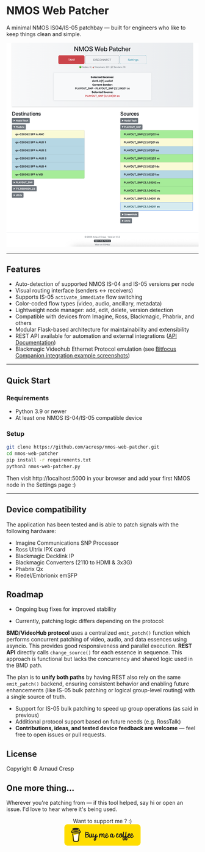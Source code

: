 # NMOS Web Patcher

A minimal NMOS IS04/IS-05 patchbay — built for engineers who like to keep things clean and simple.

<p align="center">
  <img src="docs/nmos-web-patcher-v1.3.2.png" alt="NMOS Web Patcher Screenshot" width="800">
</p>

---

## Features

- Auto-detection of supported NMOS IS-04 and IS-05 versions per node
- Visual routing interface (senders ↔ receivers)
- Supports IS-05 `activate_immediate` flow switching
- Color-coded flow types (video, audio, ancillary, metadata)
- Lightweight node manager: add, edit, delete, version detection
- Compatible with devices from Imagine, Ross, Blackmagic, Phabrix, and others
- Modular Flask-based architecture for maintainability and extensibility
- REST API available for automation and external integrations ([API Documentation](docs/API.md))
- Blackmagic Videohub Ethernet Protocol emulation (see [Bitfocus Companion integration example screenshots](docs/BMD_integration.md)) 

---

## Quick Start

### Requirements

- Python 3.9 or newer
- At least one NMOS IS-04/IS-05 compatible device

### Setup

```bash
git clone https://github.com/acresp/nmos-web-patcher.git
cd nmos-web-patcher
pip install -r requirements.txt
python3 nmos-web-patcher.py
```
Then visit http://localhost:5000 in your browser and add your first NMOS node in the Settings page :)

---

## Device compatibility

The application has been tested and is able to patch signals with the following hardware:

* Imagine Communications SNP Processor
* Ross Ultrix IPX card
* Blackmagic Decklink IP
* Blackmagic Converters (2110 to HDMI & 3x3G)
* Phabrix Qx
* Riedel/Embrionix emSFP

## Roadmap

* Ongoing bug fixes for improved stability  

* Currently, patching logic differs depending on the protocol:

**BMD/VideoHub protocol** uses a centralized `emit_patch()` function which performs concurrent patching of video, audio, and data essences using asyncio. This provides good responsiveness and parallel execution.
**REST API** directly calls `change_source()` for each essence in sequence. This approach is functional but lacks the concurrency and shared logic used in the BMD path.

The plan is to **unify both paths** by having REST also rely on the same `emit_patch()` backend, ensuring consistent behavior and enabling future enhancements (like IS-05 bulk patching or logical group-level routing) with a single source of truth.

* Support for IS-05 bulk patching to speed up group operations (as said in previous)
* Additional protocol support based on future needs (e.g. RossTalk)  
* **Contributions, ideas, and tested device feedback are welcome** — feel free to open issues or pull requests.

## License

Copyright © Arnaud Cresp

## One more thing...

Wherever you're patching from — if this tool helped, say hi or open an issue. I'd love to hear where it's being used.

<p align="center">
Want to support me ? :)<br>
  <a href="https://coff.ee/acresp" target="_blank">
    <img src="docs/bmc-button.png" alt="Buy Me a Coffee" width="200">
  </a>
</p>
